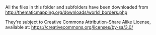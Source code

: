 All the files in this folder and subfolders have been downloaded from 
http://thematicmapping.org/downloads/world_borders.php

They're subject to Creative Commons Attribution-Share Alike License, available at: https://creativecommons.org/licenses/by-sa/3.0/
